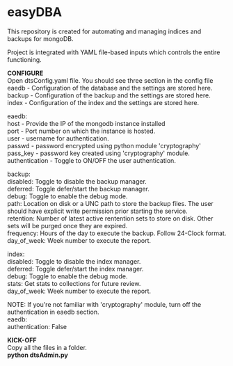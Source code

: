 # easyDBA <br>
This repository is created for automating and managing indices and backups for mongoDB.

Project is integrated with YAML file-based inputs which controls the entire functioning.

<b>CONFIGURE</b><br>
  Open dtsConfig.yaml file.
  You should see three section in the config file<br>
  eaedb - Configuration of the database and the settings are stored here.<br>
  backup - Configuration of the backup and the settings are stored here.<br>
  index - Configuration of the index and the settings are stored here.<br>
  
  eaedb:<br>
    host - Provide the IP of the mongodb instance installed<br>
    port - Port number on which the instance is hosted.<br>
    user - username for authentication.<br>
    passwd - password encrypted using python module 'cryptography'<br>
    pass_key - password key created using 'cryptography' module.<br>
    authentication - Toggle to ON/OFF the user authentication.<br>

  backup:<br>
    disabled: Toggle to disable the backup manager.<br>
    deferred: Toggle defer/start the backup manager.<br>
    debug: Toggle to enable the debug mode.<br>
    path: Location on disk or a UNC path to store the backup files. The user should have explicit write permission prior starting the service.<br>
    retention: Number of latest active rentention sets to store on disk. Other sets will be purged once they are expired.<br>
    frequency: Hours of the day to execute the backup. Follow 24-Clock format.<br>
    day_of_week: Week number to execute the report.<br>

  index:<br>
    disabled: Toggle to disable the index manager.<br>
    deferred: Toggle defer/start the index manager.<br>
    debug: Toggle to enable the debug mode.<br>
    stats: Get stats to collections for future review.<br>
    day_of_week: Week number to execute the report.<br>

NOTE: If you're not familiar with 'cryptography' module, turn off the authentication in eaedb section.<br>
  eaedb:<br>
    authentication: False<br>

<b>KICK-OFF</b><br>
  Copy all the files in a folder.<br>
  <b>python dtsAdmin.py</b>
